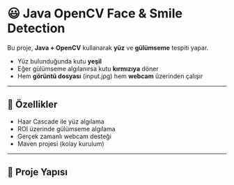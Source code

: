 # 😃 Java OpenCV Face & Smile Detection

Bu proje, **Java + OpenCV** kullanarak **yüz** ve **gülümseme** tespiti yapar.  
- Yüz bulunduğunda kutu **yeşil**  
- Eğer gülümseme algılanırsa kutu **kırmızıya** döner  
- Hem **görüntü dosyası** (input.jpg) hem **webcam** üzerinden çalışır  

---

## 🚀 Özellikler
- Haar Cascade ile yüz algılama
- ROI üzerinde gülümseme algılama
- Gerçek zamanlı webcam desteği
- Maven projesi (kolay kurulum)

---

## 📂 Proje Yapısı
